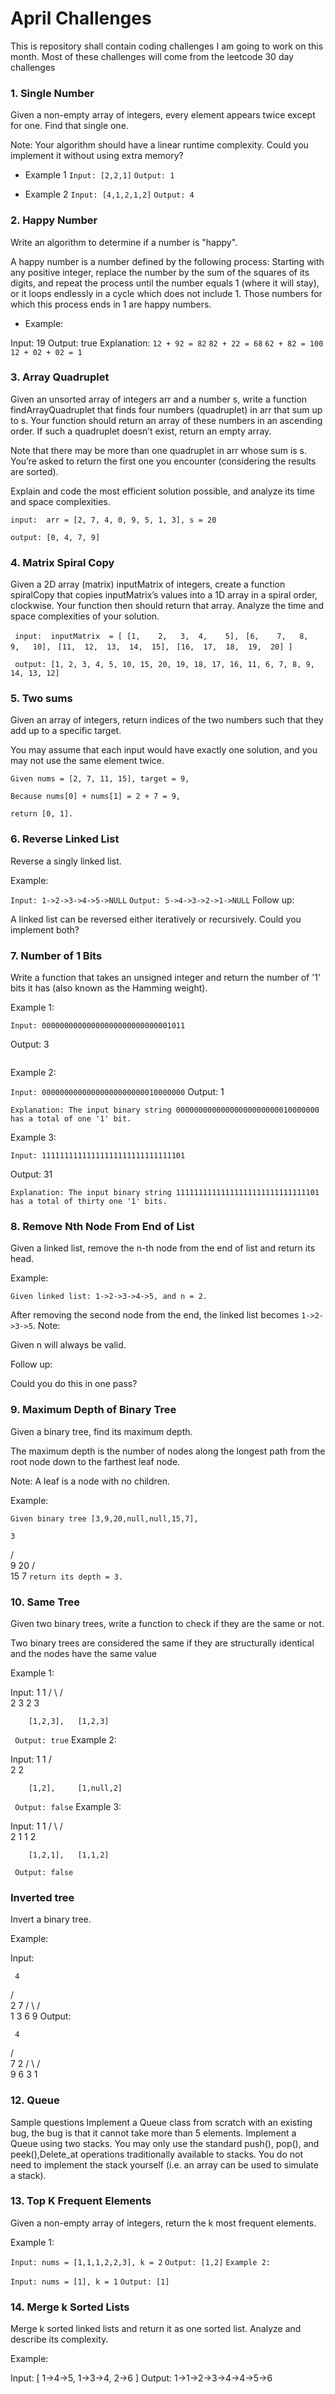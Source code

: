 # April Challenges
This is repository shall contain coding challenges I am going to work on this month. Most of these challenges will come from the leetcode 30 day challenges

### 1. Single Number
Given a non-empty array of integers, every element appears twice except for one. Find that single one.

Note:
Your algorithm should have a linear runtime complexity. Could you implement it without using extra memory?

- Example 1
```Input: [2,2,1]```
```Output: 1```

- Example 2
```Input: [4,1,2,1,2]```
```Output: 4```

### 2. Happy Number
Write an algorithm to determine if a number is "happy".

A happy number is a number defined by the following process: Starting with any positive integer, replace the number by the sum of the squares of its digits, and repeat the process until the number equals 1 (where it will stay), or it loops endlessly in a cycle which does not include 1. Those numbers for which this process ends in 1 are happy numbers.

- Example: 

Input: 19
Output: true
Explanation: 
``` 12 + 92 = 82 ```
``` 82 + 22 = 68 ```
``` 62 + 82 = 100 ```
``` 12 + 02 + 02 = 1 ```

### 3. Array Quadruplet
Given an unsorted array of integers arr and a number s, write a function findArrayQuadruplet that finds four numbers (quadruplet) in arr that sum up to s. Your function should return an array of these numbers in an ascending order. If such a quadruplet doesn’t exist, return an empty array.

Note that there may be more than one quadruplet in arr whose sum is s. You’re asked to return the first one you encounter (considering the results are sorted).

Explain and code the most efficient solution possible, and analyze its time and space complexities.

```input:  arr = [2, 7, 4, 0, 9, 5, 1, 3], s = 20```

```output: [0, 4, 7, 9]```

### 4. Matrix Spiral Copy

Given a 2D array (matrix) inputMatrix of integers, create a function spiralCopy that copies inputMatrix’s values into a 1D array in a spiral order, clockwise. Your function then should return that array. Analyze the time and space complexities of your solution.

``` input:  inputMatrix  = [ [1,    2,   3,  4,    5],```
                         ``` [6,    7,   8,  9,   10],```
                         ``` [11,  12,  13,  14,  15],```
                         ``` [16,  17,  18,  19,  20] ]```

``` output: [1, 2, 3, 4, 5, 10, 15, 20, 19, 18, 17, 16, 11, 6, 7, 8, 9, 14, 13, 12]```

### 5. Two sums

Given an array of integers, return indices of the two numbers such that they add up to a specific target.

You may assume that each input would have exactly one solution, and you may not use the same element twice.

```Given nums = [2, 7, 11, 15], target = 9,```

```Because nums[0] + nums[1] = 2 + 7 = 9,```

```return [0, 1].```

### 6. Reverse Linked List

Reverse a singly linked list.

Example:

```Input: 1->2->3->4->5->NULL```
```Output: 5->4->3->2->1->NULL```
Follow up:

A linked list can be reversed either iteratively or recursively. Could you implement both?

### 7.  Number of 1 Bits

Write a function that takes an unsigned integer and return the number of '1' bits it has (also known as the Hamming weight).

Example 1:

```Input: 00000000000000000000000000001011```

Output: 3

``` Explanation: The input binary string 00000000000000000000000000001011 has a total of three '1' bits.
```
Example 2:

```Input: 00000000000000000000000010000000```
Output: 1

```
Explanation: The input binary string 00000000000000000000000010000000 has a total of one '1' bit.
```
Example 3:

``` Input: 11111111111111111111111111111101 ```

Output: 31

```
Explanation: The input binary string 11111111111111111111111111111101 has a total of thirty one '1' bits.
```

### 8. Remove Nth Node From End of List

Given a linked list, remove the n-th node from the end of list and return its head.

Example:

```Given linked list: 1->2->3->4->5, and n = 2.```

After removing the second node from the end, the linked list becomes ```1->2->3->5```.
Note:

Given n will always be valid.

Follow up:

Could you do this in one pass?

### 9. Maximum Depth of Binary Tree

Given a binary tree, find its maximum depth.

The maximum depth is the number of nodes along the longest path from the root node down to the farthest leaf node.

Note: A leaf is a node with no children.

Example:

```Given binary tree [3,9,20,null,null,15,7],```

    3
   / \
  9  20
    /  \
   15   7
```return its depth = 3.```

### 10. Same Tree

Given two binary trees, write a function to check if they are the same or not.

Two binary trees are considered the same if they are structurally identical and the nodes have the same value

Example 1:

Input:     1         1
          / \       / \
         2   3     2   3

        [1,2,3],   [1,2,3]

``` Output: true```
Example 2:

Input:     1         1
          /           \
         2             2

        [1,2],     [1,null,2]

``` Output: false```
Example 3:

Input:     1         1
          / \       / \
         2   1     1   2

        [1,2,1],   [1,1,2]

``` Output: false```

### Inverted tree

Invert a binary tree.

Example:

Input:

     4
   /   \
  2     7
 / \   / \
1   3 6   9
Output:

     4
   /   \
  7     2
 / \   / \
9   6 3   1

### 12. Queue

Sample questions
Implement a Queue class from scratch with an existing bug, the bug is that it cannot take more than 5 elements.
Implement a Queue using two stacks. You may only use the standard push(), pop(), and peek(),Delete_at operations traditionally available to stacks. You do not need to implement the stack yourself (i.e. an array can be used to simulate a stack).

### 13. Top K Frequent Elements

Given a non-empty array of integers, return the k most frequent elements.

Example 1:

```Input: nums = [1,1,1,2,2,3], k = 2```
```Output: [1,2]```
```Example 2:```

```Input: nums = [1], k = 1```
```Output: [1]```

### 14. Merge k Sorted Lists

Merge k sorted linked lists and return it as one sorted list. Analyze and describe its complexity.

Example:

Input:
[
  1->4->5,
  1->3->4,
  2->6
]
Output: 1->1->2->3->4->4->5->6
